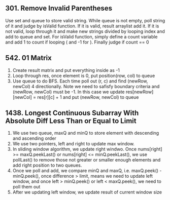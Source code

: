 ## 301. Remove Invalid Parentheses
Use set and queue to store valid string. While queue is not empty, poll string of it and judge by isValid function. If it is valid, result arraylist add it. If it is not valid, loop through it and make new strings divided by looping index and add to queue and set.
For isValid function, simply define a count variable and add 1 to count if looping ( and -1 for ). Finally judge if count == 0

## 542. 01 Matrix
1. Create result matrix and put everything inside as -1
2. Loop through res, once element is 0, put position(row, col) to queue
3. Use queue to do BFS. Each time poll out (r, c) and find (newRow, newCol) 4 directionally. Note we need to safisfy boundary criteria and (newRow, newCol) must be -1. In this case we update res[newRow][newCol] = res[r][c] + 1 and put (newRow, newCol) to queue

## 1438. Longest Continuous Subarray With Absolute Diff Less Than or Equal to Limit
1. We use two queue, maxQ and minQ to store element with descending and ascending order
2. We use two pointers, left and right to update max window.
3. In sliding window algorithm, we update right windwo. Once nums[right] >= maxQ.peekLast() or nums[right] <= minQ.peekLast(), we use pollLast() to remove those not greater or smaller enough elements and add right position to two queues.
4. Once we poll and add, we compare minQ and maxQ, i.e. maxQ.peek() - minQ.peek(), once difference > limit, means we need to update left window, and once left > minQ.peek() or left < maxQ.peek(), we need to poll them out
5. After we updating left window, we update result of current window size
